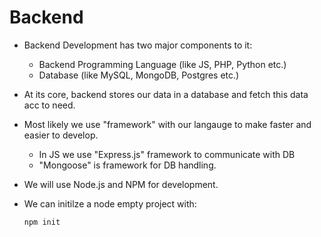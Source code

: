 # Backend

- Backend Development has two major components to it:
    - Backend Programming Language (like JS, PHP, Python etc.)
    - Database (like MySQL, MongoDB, Postgres etc.)

- At its core, backend stores our data in a database and fetch this data acc to need.

- Most likely we use "framework" with our langauge to make faster and easier to develop.
    - In JS we use "Express.js" framework to communicate with DB
    - "Mongoose" is framework for DB handling.

- We will use Node.js and NPM for development.

- We can initilze a node empty project with:
    ```
    npm init
    ```